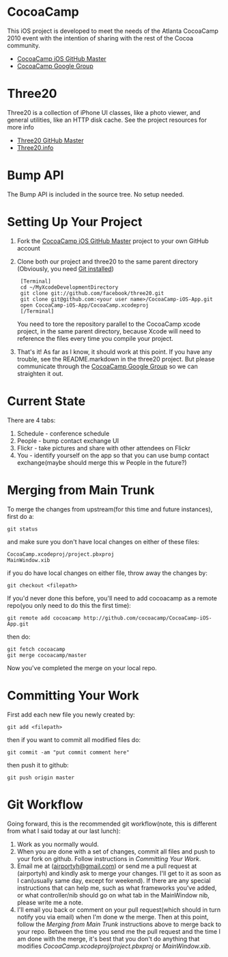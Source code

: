 CocoaCamp
=========
This iOS project is developed to meet the needs of the Atlanta CocoaCamp 2010 
event with the intention of sharing with the rest of the Cocoa community.  

* [CocoaCamp iOS GitHub Master](http://github.com/cocoacamp/CocoaCamp-iOS-App)
* [CocoaCamp Google Group](http://groups.google.com/group/cocoacamp-atlanta)

Three20
=======
Three20 is a collection of iPhone UI classes, like a photo viewer, and general
utilities, like an HTTP disk cache.  See the project resources for more info  

* [Three20 GitHub Master](http://github.com/facebook/three20)
* [Three20.info](Three20.info)

Bump API
========
The Bump API is included in the source tree. No setup needed.

Setting Up Your Project
=======================

1. Fork the [CocoaCamp iOS GitHub Master](http://github.com/cocoacamp/CocoaCamp-iOS-App) project to your own GitHub account 

2. Clone both our project and three20 to the same parent directory (Obviously, you need [Git installed](http://help.github.com/mac-git-installation/))

        [Terminal]
        cd ~/MyXcodeDevelopmentDirectory
        git clone git://github.com/facebook/three20.git
        git clone git@github.com:<your user name>/CocoaCamp-iOS-App.git
		open CocoaCamp-iOS-App/CocoaCamp.xcodeproj
        [/Terminal]


   You need to tore the repository parallel to the CocoaCamp xcode project, in the same parent directory, 
   because Xcode will need to reference the files every time you compile your project.

2. That's it!  As far as I know, it should work at this point.  If you have any trouble, see the README.markdown in the three20 project.  But please communicate through the [CocoaCamp Google Group](http://groups.google.com/group/cocoacamp-atlanta) so we can straighten it out.


Current State 
=============
There are 4 tabs:
 
1. Schedule - conference schedule 
2. People - bump contact exchange UI 
3. Flickr - take pictures and share with other attendees on Flickr 
4. You - identify yourself on the app so that you can use bump contact 
exchange(maybe should merge this w People in the future?) 

Merging from Main Trunk 
=======================

To merge the changes from upstream(for this time and future 
instances), first do a: 

    git status 
and make sure you don't have local changes on either of these files:
 
    CocoaCamp.xcodeproj/project.pbxproj 
    MainWindow.xib 
if you do have local changes on either file, throw away the changes by: 

    git checkout <filepath>

If you'd never done this before, you'll need to add cocoacamp as a remote repo(you only need to do this the first time):

    git remote add cocoacamp http://github.com/cocoacamp/CocoaCamp-iOS-App.git

then do: 

    git fetch cocoacamp 
    git merge cocoacamp/master 
Now you've completed the merge on your local repo. 

Committing Your Work
====================
First add each new file you newly created by: 

    git add <filepath> 
then if you want to commit all modified files do: 

    git commit -am "put commit comment here" 
then push it to github: 

    git push origin master

Git Workflow
============

Going forward, this is the recommended git workflow(note, this is 
different from what I said today at our last lunch): 

1. Work as you normally would. 
2. When you are done with a set of changes, commit all files and push 
to your fork on github. Follow instructions in *Committing Your Work*.
3. Email me at (airportyh@gmail.com) or send me a pull request at 
(airportyh) and kindly ask to merge your changes. I'll get to it as 
soon as I can(usually same day, except for weekend). If there are any 
special instructions that can help me, such as what frameworks you've 
added, or what controller/nib should go on what tab in the MainWindow 
nib, please write me a note. 
4. I'll email you back or comment on your pull request(which should in 
turn notify you via email) when I'm done w the merge. Then at this 
point, follow the *Merging from Main Trunk* instructions above to merge back to 
your repo. Between the time you send me the pull request and 
the time I am done with the merge, it's best that you don't do 
anything that modifies *CocoaCamp.xcodeproj/project.pbxproj* or *MainWindow.xib*.

